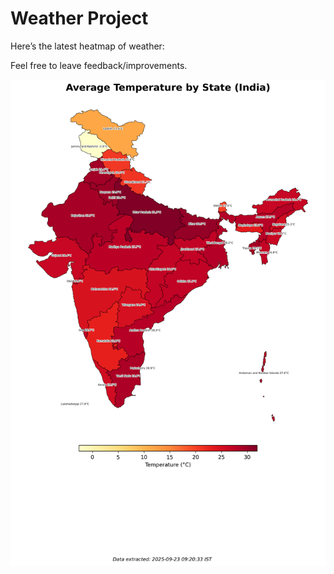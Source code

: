 # Weather Project

Here’s the latest heatmap of weather:

Feel free to leave feedback/improvements.

![India Heatmap](docs/assets/india_heatmap.png?v=D2190B)

